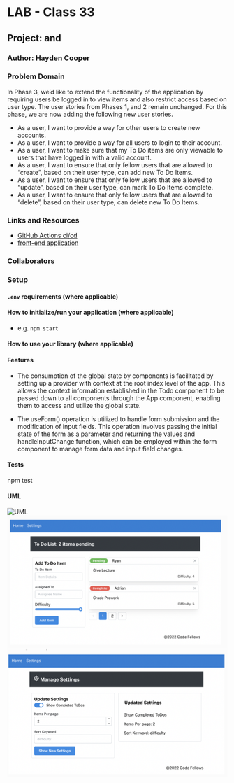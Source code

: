 # LAB - Class 33

## Project: <Login /> and <Auth />

### Author: Hayden Cooper

### Problem Domain  

In Phase 3, we’d like to extend the functionality of the application by requiring users be logged in to view items and also restrict access based on user type. The user stories from Phases 1, and 2 remain unchanged. For this phase, we are now adding the following new user stories.

- As a user, I want to provide a way for other users to create new accounts.
- As a user, I want to provide a way for all users to login to their account.
- As a user, I want to make sure that my To Do items are only viewable to users that have logged in with a valid account.
- As a user, I want to ensure that only fellow users that are allowed to “create”, based on their user type, can add new To Do Items.
- As a user, I want to ensure that only fellow users that are allowed to “update”, based on their user type, can mark To Do Items complete.
- As a user, I want to ensure that only fellow users that are allowed to “delete”, based on their user type, can delete new To Do Items.

### Links and Resources

- [GitHub Actions ci/cd](https://github.com/Hcooper23/todo-app/actions/new)
- [front-end application](https://codesandbox.io/p/github/Hcooper23/todo-app/main?workspaceId=d6b0a7b3-fc47-4e4d-b1fa-ce55109e7d9e)

### Collaborators

### Setup

#### `.env` requirements (where applicable)

#### How to initialize/run your application (where applicable)

- e.g. `npm start`

#### How to use your library (where applicable)

#### Features

- The consumption of the global state by components is facilitated by setting up a provider with context at the root index level of the app. This allows the context information established in the Todo component to be passed down to all components through the App component, enabling them to access and utilize the global state.

- The useForm() operation is utilized to handle form submission and the modification of input fields. This operation involves passing the initial state of the form as a parameter and returning the values and handleInputChange function, which can be employed within the form component to manage form data and input field changes.

#### Tests

npm test

#### UML

![UML](assets/Lab31.png)
![Todo Comp](./Screenshot%202023-06-29%20at%2011.14.01%20AM.png)
![Settings Comp](./Screenshot%202023-06-29%20at%2011.14.13%20AM.png)

